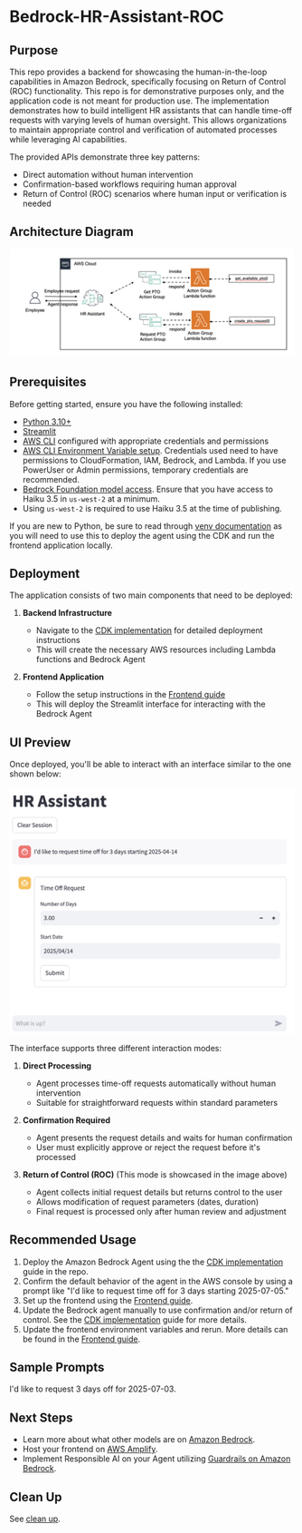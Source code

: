 # Bedrock-HR-Assistant-ROC

## Purpose
This repo provides a backend for showcasing the human-in-the-loop capabilities in Amazon Bedrock, specifically focusing on Return of Control (ROC) functionality. This repo is for demonstrative purposes only, and the application code is not meant for production use.
The implementation demonstrates how to build intelligent HR assistants that can handle time-off requests with varying levels of human oversight.
This allows organizations to maintain appropriate control and verification of automated processes while leveraging AI capabilities.

The provided APIs demonstrate three key patterns:
* Direct automation without human intervention
* Confirmation-based workflows requiring human approval
* Return of Control (ROC) scenarios where human input or verification is needed

## Architecture Diagram
![Architecture Diagram](./images/diagram-overall-arch.png)

## Prerequisites
Before getting started, ensure you have the following installed:
* [Python 3.10+](https://www.python.org/downloads/)
* [Streamlit](https://docs.streamlit.io/library/get-started/installation)
* [AWS CLI](https://docs.aws.amazon.com/cli/latest/userguide/getting-started-install.html) configured with appropriate credentials and permissions
* [AWS CLI Environment Variable setup](https://docs.aws.amazon.com/cli/v1/userguide/cli-configure-envvars.html). Credentials used need to have permissions to CloudFormation, IAM, Bedrock, and Lambda. If you use PowerUser or Admin permissions, temporary credentials are recommended.
* [Bedrock Foundation model access](https://docs.aws.amazon.com/bedrock/latest/userguide/model-access.html). Ensure that you have access to Haiku 3.5 in `us-west-2` at a minimum.
* Using `us-west-2` is required to use Haiku 3.5 at the time of publishing. 

If you are new to Python, be sure to read through [venv documentation](https://docs.python.org/3/library/venv.html) as you will need to use this to deploy the agent using the CDK and run the frontend application locally.

## Deployment
The application consists of two main components that need to be deployed:

1. **Backend Infrastructure**
   * Navigate to the [CDK implementation](./cdk/README.md) for detailed deployment instructions
   * This will create the necessary AWS resources including Lambda functions and Bedrock Agent

2. **Frontend Application**
   * Follow the setup instructions in the [Frontend guide](./frontend/README.md)
   * This will deploy the Streamlit interface for interacting with the Bedrock Agent

## UI Preview
Once deployed, you'll be able to interact with an interface similar to the one shown below:

![UI Preview](./images/ui-roc-step-one.png)

The interface supports three different interaction modes:

1. **Direct Processing**
   * Agent processes time-off requests automatically without human intervention
   * Suitable for straightforward requests within standard parameters

2. **Confirmation Required**
   * Agent presents the request details and waits for human confirmation
   * User must explicitly approve or reject the request before it's processed

3. **Return of Control (ROC)** (This mode is showcased in the image above)
   * Agent collects initial request details but returns control to the user
   * Allows modification of request parameters (dates, duration)
   * Final request is processed only after human review and adjustment

## Recommended Usage
1. Deploy the Amazon Bedrock Agent using the the [CDK implementation](./cdk/README.md) guide in the repo.
2. Confirm the default behavior of the agent in the AWS console by using a prompt like "I'd like to request time off for 3 days starting 2025-07-05."
3. Set up the frontend using the [Frontend guide](./frontend/README.md).
4. Update the Bedrock agent manually to use confirmation and/or return of control. See the [CDK implementation](../cdk/README.md#updating-agent-to-use-human-in-the-loop-capabilities) guide for more details.
5. Update the frontend environment variables and rerun. More details can be found in the [Frontend guide](./frontend/README.md).

## Sample Prompts
I'd like to request 3 days off for 2025-07-03.

## Next Steps
* Learn more about what other models are on [Amazon Bedrock](https://docs.aws.amazon.com/bedrock/latest/userguide/foundation-models-reference.html).
* Host your frontend on [AWS Amplify](https://docs.aws.amazon.com/amplify/latest/userguide/welcome.html).
* Implement Responsible AI on your Agent utilizing [Guardrails on Amazon Bedrock](https://docs.aws.amazon.com/bedrock/latest/userguide/guardrails.html).

## Clean Up
See [clean up](./cdk/README.md/#clean-up).